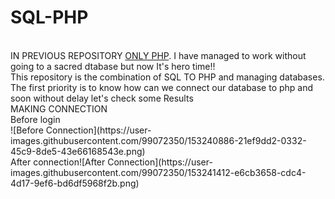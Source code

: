 # SQL-PHP
</br>
IN PREVIOUS REPOSITORY <a href="https://github.com/Loftyvirus/PHP-project-69">ONLY PHP</a>. I have managed to work without going to a sacred dtabase but now It's hero time!!</br>
This repository is the combination of SQL TO PHP and managing databases.</br>
The first priority is to know how can we connect our database to php and soon
without delay let's check some Results<br>
MAKING CONNECTION <br>
Before login<br>![Before Connection](https://user-images.githubusercontent.com/99072350/153240886-21ef9dd2-0332-45c9-8de5-43e66168543e.png)</br>
After connection![After Connection](https://user-images.githubusercontent.com/99072350/153241412-e6cb3658-cdc4-4d17-9ef6-bd6df5968f2b.png)


